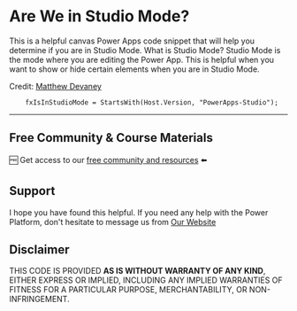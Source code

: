 # Are We in Studio Mode?

This is a helpful canvas Power Apps code snippet that will help you determine if you are in Studio Mode. What is Studio Mode? Studio Mode is the mode where you are editing the Power App. This is helpful when you want to show or hide certain elements when you are in Studio Mode.

Credit: [Matthew Devaney](https://www.linkedin.com/feed/update/urn:li:activity:7244677047485136896/)


```PowerFx
    fxIsInStudioMode = StartsWith(Host.Version, "PowerApps-Studio");
```

---

## Free Community & Course Materials

🆓 Get access to our [free community and resources](https://tinyurl.com/DarrensStuffFree) ⬅️

## Support

I hope you have found this helpful. If you need any help with the Power Platform, don't hesitate to message us from [Our Website](https://superpowerlabs.co)

## Disclaimer

THIS CODE IS PROVIDED **AS IS WITHOUT WARRANTY OF ANY KIND**, EITHER EXPRESS OR IMPLIED, INCLUDING ANY IMPLIED WARRANTIES OF FITNESS FOR A PARTICULAR PURPOSE, MERCHANTABILITY, OR NON-INFRINGEMENT.

